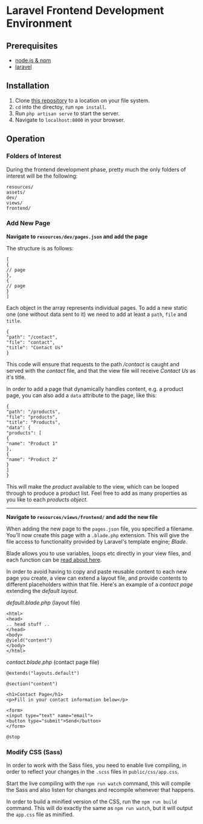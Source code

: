# Laravel Frontend Development Environment

## Prerequisites

- [node.js & npm](https://nodejs.org/)
- [laravel](http://laravel.com/)

## Installation

1. Clone [this repository](git@gitlab.com:models/laravel-frontend-template.git) to a location on your file system.
2. `cd` into the directoy, run `npm install`.
3. Run `php artisan serve` to start the server.
4. Navigate to `localhost:8000` in your browser.

## Operation

### Folders of Interest

During the frontend development phase, pretty much the only folders of interest will be the following:

```
resources/
assets/
dev/
views/
frontend/
```

### Add New Page

**Navigate to `resources/dev/pages.json` and add the page**

The structure is as follows:

```
[
{
// page
},
{
// page
}
]
```

Each object in the array represents individual pages. To add a new static one (one without data sent to it) we need to add at least a `path`, `file` and `title`.

```
{
"path": "/contact",
"file": "contact",
"title": "Contact Us"
}
```

This code will ensure that requests to the path */contact* is caught and served with the *contact* file, and that the view file will receive *Contact Us* as it's title.

In order to add a page that dynamically handles content, e.g. a product page, you can also add a `data` attribute to the page, like this:

```
{
"path": "/products",
"file": "products",
"title": "Products",
"data": {
"products": [
{
"name": "Product 1"
},
{
"name": "Product 2"
}
]
}
```

This will make the *product* available to the view, which can be looped through to produce a product list. Feel free to add as many properties as you like to each *products object*.

-----

**Navigate to `resources/views/frontend/` and add the new file**

When adding the new page to the `pages.json` file, you specified a filename. You'll now create this page with a `.blade.php` extension. This will give the file access to functionality provided by Laravel's template engine; *Blade*.

Blade allows you to use variables, loops etc directly in your view files, and each function can be [read about here](http://laravel.com/docs/5.0/templates).

In order to avoid having to copy and paste reusable content to each new page you create, a view can extend a layout file, and provide contents to different placeholders within that file. Here's an example of a *contact page* extending the *default layout*.

*default.blade.php* (layout file)
```
<html>
<head>
.. head stuff ..
</head>
<body>
@yield("content")
</body>
</html>
```

*contact.blade.php* (contact page file)
```
@extends("layouts.default")

@section("content")

<h1>Contact Page</h1>
<p>Fill in your contact information below</p>

<form>
<input type="text" name="email">
<button type="submit">Send</button>
</form>

@stop
```

### Modify CSS (Sass)

In order to work with the Sass files, you need to enable live compiling, in order to reflect your changes in the `.scss` files in `public/css/app.css`.

Start the live compiling with the `npm run watch` command, this will compile the Sass and also listen for changes and recompile whenever that happens.

In order to build a minified version of the CSS, run the `npm run build` command. This will do exactly the same as `npm run watch`, but it will output the `app.css` file as minified.